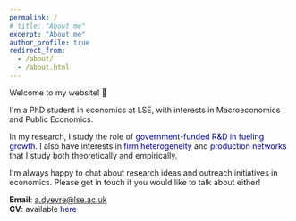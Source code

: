 ```yaml
---
permalink: /
# title: "About me"
excerpt: "About me"
author_profile: true
redirect_from: 
  - /about/
  - /about.html
---
```


Welcome to my website! 👋

I'm a PhD student in economics at LSE, with interests in Macroeconomics and Public Economics.
 
In my research, I study the role of <a style="color:DarkBlue; text-decoration:none;">government-funded R&D in fueling growth</a>. I also have interests in <a style="color:DarkBlue; text-decoration:none;">firm heterogeneity</a> and <a style="color:DarkBlue; text-decoration:none;">production networks</a> that I study both theoretically and empirically.

I'm always happy to chat about research ideas and outreach initiatives in economics. 
Please get in touch if you would like to talk about either! 
<!--(<span style="color:gray">a [dot] dyevre [at] lse [dot] ac [dot] uk</span>).* -->

**Email**: <a href="mailto:a.dyevre@lse.ac.uk" style="color:DarkBlue; text-decoration:none;">a.dyevre@lse.ac.uk</a> <br>
**CV**: available <a href="https://arnauddyevre.github.io/files/CV.pdf" style="color:DarkBlue; text-decoration:none;">here</a>
